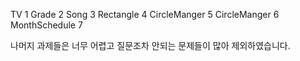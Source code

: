 TV 1
Grade 2
Song 3
Rectangle 4
CircleManger 5
CircleManger 6
MonthSchedule 7

나머지 과제들은 너무 어렵고 질문조차 안되는 문제들이 많아 제외하였습니다.

